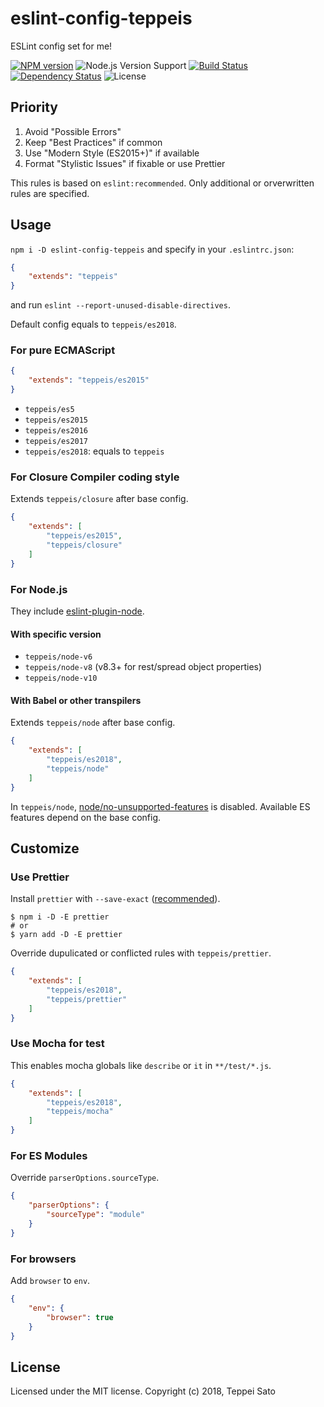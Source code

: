 eslint-config-teppeis
====

ESLint config set for me!

[![NPM version][npm-image]][npm-url]
![Node.js Version Support][node-version]
[![Build Status][circleci-image]][circleci-url]
[![Dependency Status][deps-image]][deps-url]
![License][license]

## Priority

1. Avoid "Possible Errors"
2. Keep "Best Practices" if common
3. Use "Modern Style (ES2015+)" if available
4. Format "Stylistic Issues" if fixable or use Prettier

This rules is based on `eslint:recommended`.
Only additional or orverwritten rules are specified. 

## Usage

`npm i -D eslint-config-teppeis` and specify in your `.eslintrc.json`:

```json
{
    "extends": "teppeis"
}
```

and run `eslint --report-unused-disable-directives`.

Default config equals to `teppeis/es2018`.

### For pure ECMAScript

```json
{
    "extends": "teppeis/es2015"
}
```

- `teppeis/es5`
- `teppeis/es2015`
- `teppeis/es2016`
- `teppeis/es2017`
- `teppeis/es2018`: equals to `teppeis`

### For Closure Compiler coding style

Extends `teppeis/closure` after base config.

```json
{
    "extends": [
        "teppeis/es2015",
        "teppeis/closure"
    ]
}
```

### For Node.js

They include [eslint-plugin-node](https://www.npmjs.com/package/eslint-plugin-node).

#### With specific version

- `teppeis/node-v6`
- `teppeis/node-v8` (v8.3+ for rest/spread object properties)
- `teppeis/node-v10`

#### With Babel or other transpilers

Extends `teppeis/node` after base config.

```json
{
    "extends": [
        "teppeis/es2018",
        "teppeis/node"
    ]
}
```

In `teppeis/node`, [node/no-unsupported-features](https://github.com/mysticatea/eslint-plugin-node/blob/master/docs/rules/no-unsupported-features.md) is disabled.
Available ES features depend on the base config.

## Customize

### Use Prettier

Install `prettier` with `--save-exact` ([recommended](https://prettier.io/docs/en/install.html)).

```console
$ npm i -D -E prettier
# or
$ yarn add -D -E prettier
```

Override dupulicated or conflicted rules with `teppeis/prettier`.

```json
{
    "extends": [
        "teppeis/es2018",
        "teppeis/prettier"
    ]
}
```

### Use Mocha for test

This enables mocha globals like `describe` or `it` in `**/test/*.js`.

```json
{
    "extends": [
        "teppeis/es2018",
        "teppeis/mocha"
    ]
}
```

### For ES Modules

Override `parserOptions.sourceType`.

```json
{
    "parserOptions": {
        "sourceType": "module"
    }
}
```

### For browsers

Add `browser` to `env`.

```json
{
    "env": {
        "browser": true
    }
}
```

## License

Licensed under the MIT license.
Copyright (c) 2018, Teppei Sato

[npm-image]: https://img.shields.io/npm/v/eslint-config-teppeis.svg
[npm-url]: https://npmjs.org/package/eslint-config-teppeis
[npm-downloads-image]: https://img.shields.io/npm/dm/eslint-config-teppeis.svg
[travis-image]: https://img.shields.io/travis/teppeis/eslint-config-teppeis/master.svg
[travis-url]: https://travis-ci.org/teppeis/eslint-config-teppeis
[circleci-image]: https://circleci.com/gh/teppeis/eslint-config-teppeis.svg?style=shield
[circleci-url]: https://circleci.com/gh/teppeis/eslint-config-teppeis
[deps-image]: https://img.shields.io/david/teppeis/eslint-config-teppeis.svg
[deps-url]: https://david-dm.org/teppeis/eslint-config-teppeis
[node-version]: https://img.shields.io/badge/Node.js%20support-v6,v8,v10-brightgreen.svg
[coverage-image]: https://img.shields.io/coveralls/teppeis/eslint-config-teppeis/master.svg
[coverage-url]: https://coveralls.io/github/teppeis/eslint-config-teppeis?branch=master
[license]: https://img.shields.io/npm/l/eslint-config-teppeis.svg
